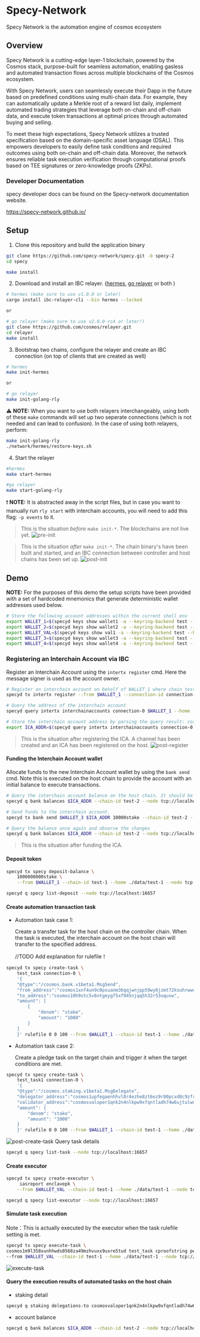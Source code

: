 # Specy-Network

Specy Network is the automation engine of cosmos ecosystem

## Overview 

Specy Network is a cutting-edge layer-1 blockchain, powered by the Cosmos stack, purpose-built for seamless automation, enabling gasless and automated transaction flows across multiple blockchains of the Cosmos ecosystem.

With Specy Network, users can seamlessly execute their Dapp in the future based on predefined conditions using multi-chain data. For example, they can automatically update a Merkle root of a reward list daily, implement automated trading strategies that leverage both on-chain and off-chain data, and execute token transactions at optimal prices through automated buying and selling.

To meet these high expectations, Specy Network utilizes a trusted specification based on the domain-specific asset language (DSAL). This empowers developers to easily define task conditions and required outcomes using both on-chain and off-chain data. Moreover, the network ensures reliable task execution verification through computational proofs based on TEE signatures or zero-knowledge proofs (ZKPs).

### Developer Documentation

specy developer docs can be found on the Specy-network documentation website.

https://specy-network.github.io/

## Setup

1. Clone this repository and build the application binary

```bash
git clone https://github.com/specy-network/specy.git -b specy-2
cd specy

make install 
```

2. Download and install an IBC relayer. ([hermes](https://hermes.informal.systems/), [go relayer](https://github.com/cosmos/relayer) or both ) 
```bash
# hermes (make sure to use v1.0.0 or later)
cargo install ibc-relayer-cli --bin hermes --locked

or

# go relayer (make sure to use v2.0.0-rc4 or later!)
git clone https://github.com/cosmos/relayer.git
cd relayer 
make install
```

3. Bootstrap two chains, configure the relayer and create an IBC connection (on top of clients that are created as well)
```bash
# hermes
make init-hermes

or

# go relayer
make init-golang-rly
```

:warning: **NOTE:** When you want to use both relayers interchangeably, using both of these `make` commands will set up two seperate connections (which is not needed and can lead to confusion). In the case of using both relayers, perform:
```bash
make init-golang-rly
./network/hermes/restore-keys.sh
```

4. Start the relayer
```bash
#hermes
make start-hermes

#go relayer
make start-golang-rly
```

:exclamation: **NOTE:** It is abstracted away in the script files, but in case you want to manually run `rly start` with interchain accounts, you will need to add this flag: `-p events` to it.

> This is the situation *before* `make init-*`. The blockchains are not live yet.
![pre-init](./images/pre-init-sn.jpg)

> This is the situation *after* `make init-*`. The chain binary's have been built and started, and an IBC connection between controller and host chains has been set up.
![post-init](./images/post-init-sn.jpg)

## Demo

**NOTE:** For the purposes of this demo the setup scripts have been provided with a set of hardcoded mnemonics that generate deterministic wallet addresses used below.

```bash
# Store the following account addresses within the current shell env
export WALLET_1=$(specyd keys show wallet1 -a --keyring-backend test --home ./data/test-1) && echo $WALLET_1;
export WALLET_2=$(specyd keys show wallet2 -a --keyring-backend test --home ./data/test-1) && echo $WALLET_2;
export WALLET_VAL=$(specyd keys show val1 -a --keyring-backend test --home ./data/test-1) && echo $WALLET_VAL;
export WALLET_3=$(specyd keys show wallet3 -a --keyring-backend test --home ./data/test-2) && echo $WALLET_3;
export WALLET_4=$(specyd keys show wallet4 -a --keyring-backend test --home ./data/test-2) && echo $WALLET_4;
```

### Registering an Interchain Account via IBC

Register an Interchain Account using the `intertx register` cmd. 
Here the message signer is used as the account owner.

```bash
# Register an interchain account on behalf of WALLET_1 where chain test-2 is the interchain accounts host
specyd tx intertx register --from $WALLET_1 --connection-id connection-0 --chain-id test-1 --home ./data/test-1 --node tcp://localhost:16657 --keyring-backend test -y

# Query the address of the interchain account
specyd query intertx interchainaccounts connection-0 $WALLET_1 --home ./data/test-1 --node tcp://localhost:16657

# Store the interchain account address by parsing the query result: cosmos1hd0f4u7zgptymmrn55h3hy20jv2u0ctdpq23cpe8m9pas8kzd87smtf8al
export ICA_ADDR=$(specyd query intertx interchainaccounts connection-0 $WALLET_1 --home ./data/test-1 --node tcp://localhost:16657 -o json | jq -r '.interchain_account_address') && echo $ICA_ADDR
```

> This is the situation after registering the ICA. A channel has been created and an ICA has been registered on the host.
![post-register](./images/post-register-sn.jpg)

#### Funding the Interchain Account wallet

Allocate funds to the new Interchain Account wallet by using the `bank send` cmd.
Note this is executed on the host chain to provide the account with an initial balance to execute transactions.

```bash
# Query the interchain account balance on the host chain. It should be empty.
specyd q bank balances $ICA_ADDR --chain-id test-2 --node tcp://localhost:26657

# Send funds to the interchain account.
specyd tx bank send $WALLET_3 $ICA_ADDR 10000stake --chain-id test-2 --home ./data/test-2 --node tcp://localhost:26657 --keyring-backend test -y

# Query the balance once again and observe the changes
specyd q bank balances $ICA_ADDR --chain-id test-2 --node tcp://localhost:26657
```

> This is the situation after funding the ICA.

#### Deposit token

```bash
specyd tx specy deposit-balance \
    1000000000stake \
    --from $WALLET_1 --chain-id test-1 --home ./data/test-1 --node tcp://localhost:16657 --keyring-backend test -y
```

```bash
specyd q specy list-deposit --node tcp://localhost:16657
```


#### Create automation transaction task
- Automation task case 1:

    Create a transfer task for the host chain on the controller chain. When the task is executed, the interchain account on the host chain will transfer to the specified address.

    //TODO Add explanation for rulefile！
```bash
specyd tx specy create-task \
    test_task connection-0 \
    '{
    "@type":"/cosmos.bank.v1beta1.MsgSend",
    "from_address":"cosmos1xnf4un9c0psuanm36qqjwnjpp59wy6jzmt72ksuhrwwu0guemp9srdscfh",
    "to_address":"cosmos10h9stc5v6ntgeygf5xf945njqq5h32r53uquvw",
    "amount": [
        {
            "denom": "stake",
            "amount": "1000"
        }
    ]
    }' rulefile 0 0 100 --from $WALLET_1 --chain-id test-1 --home ./data/test-1 --node tcp://localhost:16657 --keyring-backend test -y
```

- Automation task case 2:

    Create a pledge task on the target chain and trigger it when the target conditions are met.
```bash
specyd tx specy create-task \
    test_task1 connection-0 \
    '{
    "@type":"/cosmos.staking.v1beta1.MsgDelegate",
    "delegator_address":"cosmos1upfegaenhhvl8r4ezhe8zt6ez9r80pcxd8c9zfrjshskfxjdjypsutdwwc",
    "validator_address":"cosmosvaloper1qnk2n4nlkpw9xfqntladh74w6ujtulwnmxnh3k",
    "amount": {
        "denom": "stake",
        "amount": "1000"
    }
    }' rulefile 0 0 100 --from $WALLET_1 --chain-id test-1 --home ./data/test-1 --node tcp://localhost:16657 --keyring-backend test -y
```
![post-create-task](./images/post-create-task.jpg)
Query task details

```bash 
specyd q specy list-task --node tcp://localhost:16657
```
#### Create executor

```bash
specyd tx specy create-executor \
     iasreport enclavepk \
    --from $WALLET_VAL --chain-id test-1 --home ./data/test-1 --node tcp://localhost:16657 --keyring-backend test -y
```

```bash
specyd q specy list-executor --node tcp://localhost:16657
```

#### Simulate task execution

Note：This is actually executed by the executor when the task rulefile setting is met.
```bash
specyd tx specy execute-task \
cosmos1m9l358xunhhwds0568za49mzhvuxx9uxre5tud test_task cproofstring performdataString \
--from $WALLET_VAL --chain-id test-1 --home ./data/test-1 --node tcp://localhost:16657 --keyring-backend test -y
```

![execute-task](./images/post-execute-task.jpg)

#### Query the execution results of automated tasks on the host chain

- staking detail
```bash
specyd q staking delegations-to cosmosvaloper1qnk2n4nlkpw9xfqntladh74w6ujtulwnmxnh3k --home ./data/test-2 --node tcp://localhost:26657
```
- account balance
```bash
specyd q bank balances $ICA_ADDR --chain-id test-2 --node tcp://localhost:26657
```

